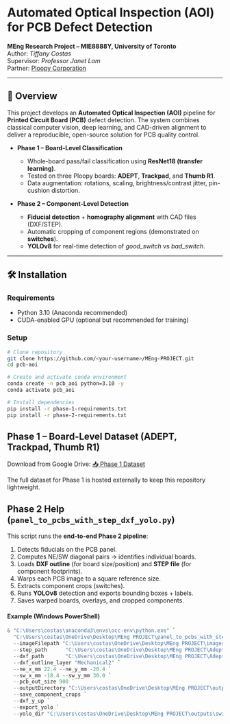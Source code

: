 # Automated Optical Inspection (AOI) for PCB Defect Detection

**MEng Research Project – MIE8888Y, University of Toronto**  
Author: *Tiffany Costas*  
Supervisor: *Professor Janet Lam*  
Partner: [Ploopy Corporation](https://ploopy.co/)

---

## 📖 Overview

This project develops an **Automated Optical Inspection (AOI)** pipeline for **Printed Circuit Board (PCB)** defect detection. The system combines classical computer vision, deep learning, and CAD-driven alignment to deliver a reproducible, open-source solution for PCB quality control.

- **Phase 1 – Board-Level Classification**  
  - Whole-board pass/fail classification using **ResNet18 (transfer learning)**.  
  - Tested on three Ploopy boards: **ADEPT**, **Trackpad**, and **Thumb R1**.  
  - Data augmentation: rotations, scaling, brightness/contrast jitter, pin-cushion distortion.  

- **Phase 2 – Component-Level Detection**  
  - **Fiducial detection** + **homography alignment** with CAD files (DXF/STEP).  
  - Automatic cropping of component regions (demonstrated on **switches**).  
  - **YOLOv8** for real-time detection of *good_switch* vs *bad_switch*.  

---

## 🛠️ Installation

### Requirements
- Python 3.10 (Anaconda recommended)  
- CUDA-enabled GPU (optional but recommended for training)  

### Setup

```bash
# Clone repository
git clone https://github.com/<your-username>/MEng-PROJECT.git
cd pcb-aoi

# Create and activate conda environment
conda create -n pcb_aoi python=3.10 -y
conda activate pcb_aoi

# Install dependencies
pip install -r phase-1-requirements.txt
pip install -r phase-2-requirements.txt
```

## Phase 1 – Board-Level Dataset (ADEPT, Trackpad, Thumb R1)
Download from Google Drive: [📥 Phase 1 Dataset](https://drive.google.com/file/d/1WnA2TPdBWIgrhWJEhPM4kcZS8EfwZ4Vh/view?usp=sharing)

The full dataset for Phase 1 is hosted externally to keep this repository lightweight.  

## Phase 2 Help (`panel_to_pcbs_with_step_dxf_yolo.py`)

This script runs the **end-to-end Phase 2 pipeline**:

1. Detects fiducials on the PCB panel.  
2. Computes NE/SW diagonal pairs → identifies individual boards.  
3. Loads **DXF outline** (for board size/position) and **STEP file** (for component footprints).  
4. Warps each PCB image to a square reference size.  
5. Extracts component crops (switches).  
6. Runs **YOLOv8** detection and exports bounding boxes + labels.  
7. Saves warped boards, overlays, and cropped components.

#### Example (Windows PowerShell)

```powershell
& "C:\Users\costas\anaconda3\envs\occ-env\python.exe" `
  "C:\Users\costas\OneDrive\Desktop\MEng PROJECT\panel_to_pcbs_with_step_dxf_yolo.py" `
  --imageFilepath "C:\Users\costas\OneDrive\Desktop\MEng PROJECT\images\board0_pass_nodefects_6.png" `
  --step_path      "C:\Users\costas\OneDrive\Desktop\MEng PROJECT\Adept\Adept.STEP" `
  --dxf_path       "C:\Users\costas\OneDrive\Desktop\MEng PROJECT\Adept\Adept.DXF" `
  --dxf_outline_layer "Mechanical2" `
  --ne_x_mm 22.4 --ne_y_mm -20.4 `
  --sw_x_mm -18.4 --sw_y_mm 30.0 `
  --pcb_out_size 900 `
  --outputDirectory "C:\Users\costas\OneDrive\Desktop\MEng PROJECT\outputs" `
  --save_component_crops `
  --dxf_y_up `
  --export_yolo `
  --yolo_dir "C:\Users\costas\OneDrive\Desktop\MEng PROJECT\outputs\switches_yolo"

